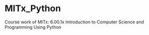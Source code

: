 # MITx_Python
Course work of MITx: 6.00.1x Introduction to Computer Science and Programming Using Python
